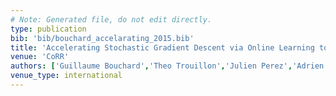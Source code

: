 ```yaml
---
# Note: Generated file, do not edit directly.
type: publication
bib: 'bib/bouchard_accelarating_2015.bib'
title: 'Accelerating Stochastic Gradient Descent via Online Learning to Sample'
venue: 'CoRR'
authors: ['Guillaume Bouchard','Theo Trouillon','Julien Perez','Adrien Gaidon']
venue_type: international
---
```

